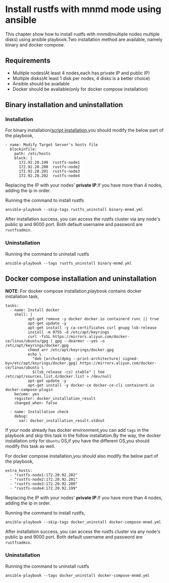 # Install rustfs with mnmd mode using ansible

This chapter show how to install rustfs with mnmd(multiple nodes multiple disks) using ansible playbook.Two installation method are available, namely binary and docker compose.

## Requirements

- Multiple nodes(At least 4 nodes,each has private IP and public IP)
- Multiple disks(At least 1 disk per nodes, 4 disks is a better choice)
- Ansible should be available
- Docker should be available(only for docker compose installation)

## Binary installation and uninstallation

### Installation

For binary installation([script installation](https://rustfs.com/en/download/),you should modify the below part of the playbook,

```
- name: Modify Target Server's hosts file
  blockinfile:
    path: /etc/hosts
    block: |
      172.92.20.199  rustfs-node1
      172.92.20.200  rustfs-node2
      172.92.20.201  rustfs-node3
      172.92.20.202  rustfs-node4
```

Replacing the IP with your nodes' **private IP**.If you have more than 4 nodes, adding the ip in order.

Running the command to install rustfs

```
ansible-playbook --skip-tags rustfs_uninstall binary-mnmd.yml
```

After installation success, you can access the rustfs cluster via any node's public ip and 9000 port. Both default username and password are `rustfsadmin`.


### Uninstallation

Running the command to uninstall rustfs

```
ansible-playbook --tags rustfs_uninstall binary-mnmd.yml
```

## Docker compose installation and uninstallation

**NOTE**: For docker compose installation,playbook contains docker installation task,

```
tasks:
  - name: Install docker
    shell: |
          apt-get remove -y docker docker.io containerd runc || true
          apt-get update -y
          apt-get install -y ca-certificates curl gnupg lsb-release
          install -m 0755 -d /etc/apt/keyrings
          curl -fsSL https://mirrors.aliyun.com/docker-ce/linux/ubuntu/gpg | gpg --dearmor --yes -o /etc/apt/keyrings/docker.gpg
          chmod a+r /etc/apt/keyrings/docker.gpg
          echo \
            "deb [arch=$(dpkg --print-architecture) signed-by=/etc/apt/keyrings/docker.gpg] https://mirrors.aliyun.com/docker-ce/linux/ubuntu \
            $(lsb_release -cs) stable" | tee /etc/apt/sources.list.d/docker.list > /dev/null
          apt-get update -y
          apt-get install -y docker-ce docker-ce-cli containerd.io docker-compose-plugin
    become: yes
    register: docker_installation_result
    changed_when: false

  - name: Installation check
    debug:
      var: docker_installation_result.stdout
```

If your node already has docker environment,you can add `tags` in the playbook and skip this task in the follow installation.By the way, the docker installation only for `Ubuntu` OS,if you have the different OS,you should modify this task as well.

For docker compose installation,you should also modify the below part of the playbook,

```
extra_hosts:
  - "rustfs-node1:172.20.92.202"
  - "rustfs-node2:172.20.92.201"
  - "rustfs-node3:172.20.92.200"
  - "rustfs-node4:172.20.92.199"
```

Replacing the IP with your nodes' **private IP**.If you have more than 4 nodes, adding the ip in order.

Running the command to install rustfs,

```
ansible-playbook --skip-tags docker_uninstall docker-compose-mnmd.yml
```

After installation success, you can access the rustfs cluster via any node's public ip and 9000 port. Both default username and password are `rustfsadmin`.

### Uninstallation

Running the command to uninstall rustfs

```
ansible-playbook --tags docker_uninstall docker-compose-mnmd.yml
```


